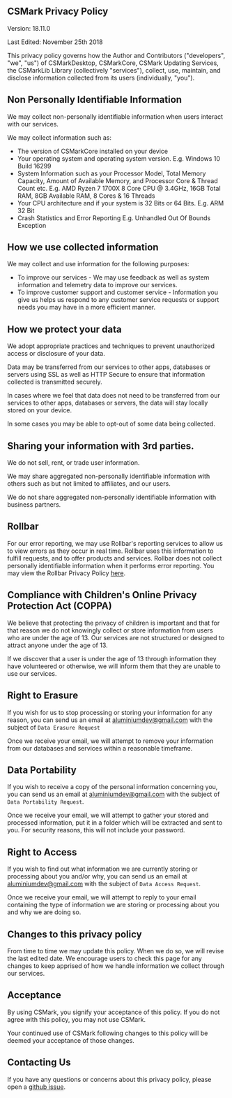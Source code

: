 ## CSMark Privacy Policy

Version: 18.11.0

Last Edited: November 25th 2018

This privacy policy governs how the Author and Contributors ("developers", "we", "us") of CSMarkDesktop, CSMarkCore, CSMark Updating Services, the CSMarkLib Library (collectively "services"), collect, use, maintain, and disclose information collected from its users (individually, "you").

## Non Personally Identifiable Information
We may collect non-personally identifiable information when users interact with our services.

We may collect information such as:
* The version of CSMarkCore installed on your device
* Your operating system and operating system version. E.g. Windows 10 Build 16299
* System Information such as your Processor Model, Total Memory Capacity, Amount of Available Memory, and Processor Core & Thread Count etc. E.g. AMD Ryzen 7 1700X 8 Core CPU @ 3.4GHz, 16GB Total RAM, 8GB Available RAM,  8 Cores & 16 Threads
* Your CPU architecture and if your system is 32 Bits or 64 Bits. E.g. ARM 32 Bit
* Crash Statistics and Error Reporting E.g. Unhandled Out Of Bounds Exception

## How we use collected information
We may collect and use information for the following purposes:

* To improve our services - We may use feedback as well as system information and telemetry data to improve our services.
* To improve customer support and customer service - Information you give us helps us respond to any customer service requests or support needs you may have in a more efficient manner.


## How we protect your data
We adopt appropriate practices and techniques to prevent unauthorized access or disclosure of your data.

Data may be transferred from our services to other apps, databases or servers using SSL as well as HTTP Secure to ensure that information collected is transmitted securely.

In cases where we feel that data does not need to be transferred from our services to other apps, databases or servers, the data will stay locally stored on your device.

In some cases you may be able to opt-out of some data being collected.
## Sharing your information with 3rd parties.
We do not sell, rent, or trade user information.

We may share aggregated non-personally identifiable information with others such as but not limited to affiliates, and our users.

We do not share aggregated non-personally identifiable information with business partners.

## Rollbar
For our error reporting, we may use Rollbar's reporting services to allow us to view errors as they occur in real time. Rollbar uses this information to fulfill requests, and to offer products and services. Rollbar does not collect personally identifiable information when it performs error reporting. You may view the Rollbar Privacy Policy [here](https://rollbar.com/privacy/).

## Compliance with Children's Online Privacy Protection Act (COPPA)
We believe that protecting the privacy of children is important and that for that reason we do not knowingly collect or store information from users who are under the age of 13. Our services are not structured or designed to attract anyone under the age of 13.

If we discover that a user is under the age of 13 through information they have volunteered or otherwise, we will inform them that they are unable to use our services.


## Right to Erasure
If you wish for us to stop processing or storing your information for any reason, you can send us an email at aluminiumdev@gmail.com with the subject of ``Data Erasure Request``

Once we receive your email, we will attempt to remove your information from our databases and services within a reasonable timeframe.

## Data Portability
If you wish to receive a copy of the personal information concerning you, you can send us an email at aluminiumdev@gmail.com with the subject of ``Data Portability Request``.

Once we receive your email, we will attempt to gather your stored and processed information, put it in a folder which will be extracted and sent to you.
For security reasons, this will not include your password.

## Right to Access
If you wish to find out what information we are currently storing or processing about you and/or why, you can send us an email at aluminiumdev@gmail.com with the subject of ``Data Access Request``.

Once we receive your email, we will attempt to reply to your email containing the type of information we are storing or processing about you and why we are doing so.

## Changes to this privacy policy
From time to time we may update this policy. When we do so, we will revise the last edited date. We encourage users to check this page for any changes to keep apprised of how we handle information we collect through our services.

## Acceptance
By using CSMark, you signify your acceptance of this policy. If you do not agree with this policy, you may not use CSMark.

Your continued use of CSMark following changes to this policy will be deemed your acceptance of those changes.

## Contacting Us
If you have any questions or concerns about this privacy policy, please open a [github issue](/issues/).
